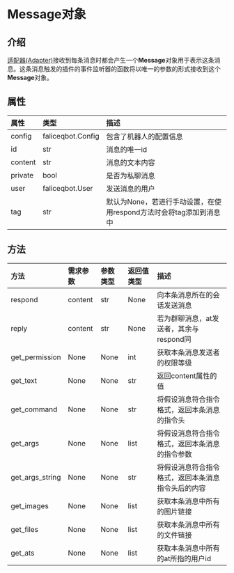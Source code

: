 # Message对象  
## 介绍  
[适配器(Adapter)](./Adapter.md)接收到每条消息时都会产生一个**Message**对象用于表示这条消息。这条消息触发的插件的事件监听器的函数将以唯一的参数的形式接收到这个**Message**对象。  
## 属性
属性|类型|描述
:-|:-|:-
config|faliceqbot.Config|包含了机器人的配置信息
id|str|消息的唯一id
content|str|消息的文本内容
private|bool|是否为私聊消息
user|faliceqbot.User|发送消息的用户
tag|str|默认为None，若进行手动设置，在使用respond方法时会将tag添加到消息中  
## 方法
方法|需求参数|参数类型|返回值类型|描述
:-|:-|:-|:-|:-
respond|content|str|None|向本条消息所在的会话发送消息
reply|content|str|None|若为群聊消息，at发送者，其余与respond同
get_permission|None|None|int|获取本条消息发送者的权限等级
get_text|None|None|str|返回content属性的值
get_command|None|None|str|将假设消息符合指令格式，返回本条消息的指令头
get_args|None|None|list|将假设消息符合指令格式，返回本条消息的指令参数
get_args_string|None|None|str|将假设消息符合指令格式，返回本条消息指令头后的内容
get_images|None|None|list|获取本条消息中所有的图片链接
get_files|None|None|list|获取本条消息中所有的文件链接
get_ats|None|None|list|获取本条消息中所有的at所指的用户id  
